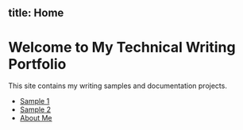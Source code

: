 title: Home
---

# Welcome to My Technical Writing Portfolio

This site contains my writing samples and documentation projects.

- [Sample 1](doc1.md)
- [Sample 2](doc2.md)
- [About Me](about.md)
